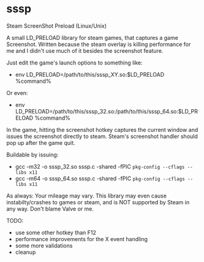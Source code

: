 # sssp
Steam ScreenShot Preload (Linux/Unix)

A small LD_PRELOAD library for steam games, that captures a game Screenshot.
Written because the steam overlay is killing performance for me and I didn't
use much of it besides the screenshot feature.

Just edit the game's launch options to something like:
- env LD_PRELOAD=/path/to/this/sssp_XY.so:$LD_PRELOAD %command%

Or even:
- env LD_PRELOAD=/path/to/this/sssp_32.so:/path/to/this/sssp_64.so:$LD_PRELOAD %command%

In the game, hitting the screenshot hotkey captures the current window and
issues the screenshot directly to steam. Steam's screenshot handler should
pop up after the game quit.

Buildable by issuing:
- gcc -m32 -o sssp_32.so sssp.c -shared -fPIC `pkg-config --cflags --libs x11`
- gcc -m64 -o sssp_64.so sssp.c -shared -fPIC `pkg-config --cflags --libs x11`

As always: Your mileage may vary. This library may even cause instabilty/crashes
to games or steam, and is NOT supported by Steam in any way. Don't blame Valve
or me.


TODO:
 - use some other hotkey than F12
 - performance improvements for the X event handling
 - some more validations
 - cleanup
